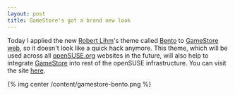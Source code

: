 ```yaml
---
layout: post
title: GameStore's got a brand new look
---
```


Today I applied the new [Robert Lihm](http://en.opensuse.org/User:Rlihm)'s theme called [Bento](http://gitorious.org/opensuse/webdesign/trees/master/design_concept/theme_o.o-bento) to [GameStore web](http://gamestore.gk2.sk/), so it doesn't look like a quick hack anymore. This theme, which will be used across all [openSUSE.org](http://opensuse.org/) websites in the future, will also help to integrate [GameStore](http://en.opensuse.org/GameStore) into rest of the openSUSE infrastructure. You can visit the site [here](http://gamestore.gk2.sk/).

{% img center /content/gamestore-bento.png %}
